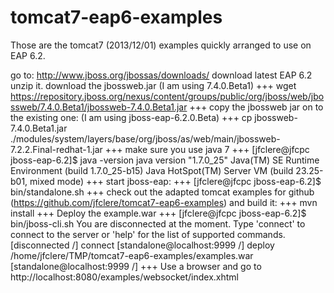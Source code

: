 tomcat7-eap6-examples
=====================
Those are the tomcat7 (2013/12/01) examples quickly arranged to use on EAP 6.2.

go to:
http://www.jboss.org/jbossas/downloads/
download latest EAP 6.2
unzip it.
download the jbossweb.jar (I am using 7.4.0.Beta1)
+++
wget https://repository.jboss.org/nexus/content/groups/public/org/jboss/web/jbossweb/7.4.0.Beta1/jbossweb-7.4.0.Beta1.jar
+++
copy the jbossweb jar on to the existing one: (I am using jboss-eap-6.2.0.Beta)
+++
cp jbossweb-7.4.0.Beta1.jar ./modules/system/layers/base/org/jboss/as/web/main/jbossweb-7.2.2.Final-redhat-1.jar
+++
make sure you use java 7
+++
[jfclere@jfcpc jboss-eap-6.2]$ java -version
java version "1.7.0_25"
Java(TM) SE Runtime Environment (build 1.7.0_25-b15)
Java HotSpot(TM) Server VM (build 23.25-b01, mixed mode)
+++
start jboss-eap:
+++
[jfclere@jfcpc jboss-eap-6.2]$ bin/standalone.sh 
+++
check out the adapted tomcat examples for github (https://github.com/jfclere/tomcat7-eap6-examples)
and build it:
+++
mvn install
+++
Deploy the example.war
+++
[jfclere@jfcpc jboss-eap-6.2]$ bin/jboss-cli.sh 
You are disconnected at the moment. Type 'connect' to connect to the server or 'help' for the list of supported commands.
[disconnected /] connect
[standalone@localhost:9999 /] deploy /home/jfclere/TMP/tomcat7-eap6-examples/examples.war
[standalone@localhost:9999 /] 
+++
Use a browser and go to http://localhost:8080/examples/websocket/index.xhtml
